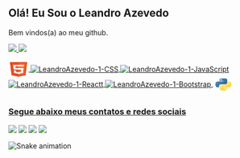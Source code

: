 ## Olá! Eu Sou o Leandro Azevedo

  Bem vindos(a) ao meu github. 

<div>
  <a href="https://github.com/LeandroAzevedo-1">
  <img height="180em" src="https://github-readme-stats.vercel.app/api?username=LeandroAzevedo-1&show_icons=true&theme=dark&include_all_commits=true&count_private=true"/>
  <img height="180em" src="https://github-readme-stats.vercel.app/api/top-langs/?username=LeandroAzevedo-1&layout=compact&langs_count=7&theme=dark"/>
</div>

<div style="display: inline_block"><br>
  <img align="center" alt="LeandroAzevedo-1-HTML" height="30" width="40" src="https://raw.githubusercontent.com/devicons/devicon/master/icons/html5/html5-original.svg">
  <img align="center" alt="LeandroAzevedo-1-CSS" height="30" width="40" src="https://cdn.jsdelivr.net/gh/devicons/devicon/icons/css3/css3-original.svg">
  <img align="center" alt="LeandroAzevedo-1-JavaScript" height="30" width="40" src="https://cdn.jsdelivr.net/gh/devicons/devicon/icons/javascript/javascript-original.svg">
  <img align="center" alt="LeandroAzevedo-1-Reactt" height="30" width="40" src="https://cdn.jsdelivr.net/gh/devicons/devicon/icons/react/react-original.svg">
  <img align="center" alt="LeandroAzevedo-1-Bootstrap" height="30" width="40" src="https://cdn.jsdelivr.net/gh/devicons/devicon/icons/bootstrap/bootstrap-original.svg">
  <img align="center" alt="LeandroAzevedo-1-Python" height="30" width="40" src="https://raw.githubusercontent.com/devicons/devicon/master/icons/python/python-original.svg">
</div>
  
  ##
  ### Segue abaixo meus contatos e redes sociais 
 <div>
  <a href = "mailto:leoazevedo1450@gmail.com"><img src="https://img.shields.io/badge/-Gmail-%23333?style=for-the-badge&logo=gmail&logoColor=white" target="_black"></a>
  <a href="https://www.linkedin.com/in/leandro-de-azevedo-souza" target="_blank"><img src="https://img.shields.io/badge/-LinkedIn-%230077B5?style=for-the-badge&logo=linkedin&logoColor=white" target="_blank"></a> 
   <a href="https://www.instagram.com/leo_azvdo_souza/" target="_blank"><img src="https://img.shields.io/badge/-Instagram-%23E4405F?style=for-the-badge&logo=instagram&logoColor=white" target="_blank"></a>
   <a href="/" target="_blank"><img src="https://img.shields.io/badge/Discord-7289DA?style=for-the-badge&logo=discord&logoColor=white" target="_blank"></a> 
   
   ![Snake animation](https://github.com/LeandroAzevedo-1/LeandroAzevedo-1/blob/output/github-contribution-grid-snake.svg)
   
 </div>
  


